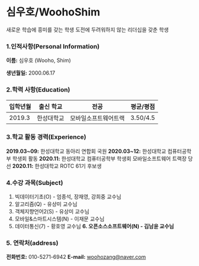 # 심우호/WoohoShim
새로운 학습에 흥미를 갖는 학생
도전에 두려워하지 않는 리더십을 갖춘 학생

### 1.인적사항(Personal Information)  
  **이름:** 심우호 (Wooho, Shim)

  **생년월일:** 2000.06.17
  
### 2.학력 사항(Education)  

| 입학년월 | 출신 학교 |전공 | 평균/평점 | 
| :---         |    :---:   |    :---:      | :---:       |  
| 2019.3 | 한성대학교   |모바일소프트웨어트랙| 3.50/4.5 |

### 3.학교 활동 경력(Experience)
  **2019.03~09:** 한성대학교 동아리 연합회 국원
  **2020.03~12:** 한성대학교 컴퓨터공학부 학생회 활동
  **2020.11:** 한성대학교 컴퓨터공학부 학생회 모바일소프트웨어 트랙장 당선
  **2020.11:** 한성대학교 ROTC 61기 후보생
  
### 4.수강 과목(Subject)
  1. 빅데이터기초(O) - 엄종석, 장재영, 강희중 교수님
  2. 알고리즘(Q) - 유상미 교수님
  3. 객체지향언어2(S) - 유상미 교수님
  4. 모바일&스마트시스템(N) - 이재문 교수님
  5. 데이터통신(7) - 황호영 교수님
  **6. 오픈소스소프트웨어(N) - 김남윤 교수님**
  
### 5. 연락처(address)
  **전화번호:** 010-5271-6942
  **E-mail:** woohozang@naver.com
